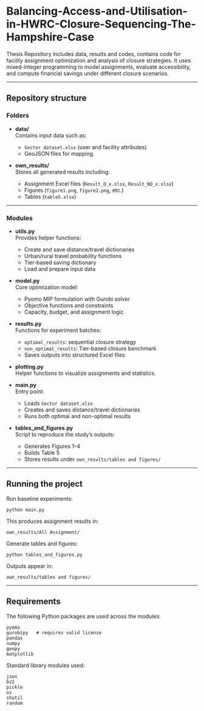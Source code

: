 # Balancing-Access-and-Utilisation-in-HWRC-Closure-Sequencing-The-Hampshire-Case
Thesis Repository includes data, results and codes, contains code for facility assignment optimization and analysis of closure strategies. It uses mixed-integer programming to model assignments, evaluate accessibility, and compute financial savings under different closure scenarios.

---

## Repository structure

### Folders
- **data/**  
  Contains input data such as:  
  - `Sector dataset.xlsx` (user and facility attributes)  
  - GeoJSON files for mapping  

- **own_results/**  
  Stores all generated results including:  
  - Assignment Excel files (`Result_O_x.xlsx`, `Result_NO_x.xlsx`)  
  - Figures (`figure1.png`, `figure2.png`, etc.)  
  - Tables (`table5.xlsx`)  

---

### Modules

- **utils.py**  
  Provides helper functions:  
  - Create and save distance/travel dictionaries  
  - Urban/rural travel probability functions  
  - Tier-based saving dictionary  
  - Load and prepare input data  

- **model.py**  
  Core optimization model:  
  - Pyomo MIP formulation with Gurobi solver  
  - Objective functions and constraints  
  - Capacity, budget, and assignment logic  

- **results.py**  
  Functions for experiment batches:  
  - `optimal_results`: sequential closure strategy  
  - `non_optimal_results`: Tier-based closure benchmark  
  - Saves outputs into structured Excel files  

- **plotting.py**  
  Helper functions to visualize assignments and statistics.  

- **main.py**  
  Entry point:  
  - Loads `Sector dataset.xlsx`  
  - Creates and saves distance/travel dictionaries  
  - Runs both optimal and non-optimal results  

- **tables_and_figures.py**  
  Script to reproduce the study’s outputs:  
  - Generates Figures 1–4  
  - Builds Table 5  
  - Stores results under `own_results/tables and figures/`  

---

## Running the project

Run baseline experiments:

    python main.py

This produces assignment results in:

    own_results/All Assignment/

Generate tables and figures:

    python tables_and_figures.py

Outputs appear in:

    own_results/tables and figures/

---

## Requirements

The following Python packages are used across the modules:

    pyomo
    gurobipy   # requires valid license
    pandas
    numpy
    geopy
    matplotlib

Standard library modules used:

    json
    bz2
    pickle
    os
    shutil
    random
